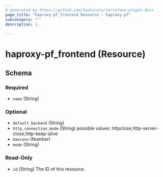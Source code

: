 ```yaml
---
# generated by https://github.com/hashicorp/terraform-plugin-docs
page_title: "haproxy-pf_frontend Resource - haproxy-pf"
subcategory: ""
description: |-
  
---
```


# haproxy-pf_frontend (Resource)





<!-- schema generated by tfplugindocs -->
## Schema

### Required

- `name` (String)

### Optional

- `default_backend` (String)
- `http_connection_mode` (String) possible values: httpclose,http-server-close,http-keep-alive
- `maxconn` (Number)
- `mode` (String)

### Read-Only

- `id` (String) The ID of this resource.


